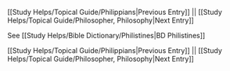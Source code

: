 [[Study Helps/Topical Guide/Philippians|Previous Entry]]  ||  [[Study Helps/Topical Guide/Philosopher, Philosophy|Next Entry]]

 See [[Study Helps/Bible Dictionary/Philistines|BD Philistines]]

[[Study Helps/Topical Guide/Philippians|Previous Entry]]  ||  [[Study Helps/Topical Guide/Philosopher, Philosophy|Next Entry]]